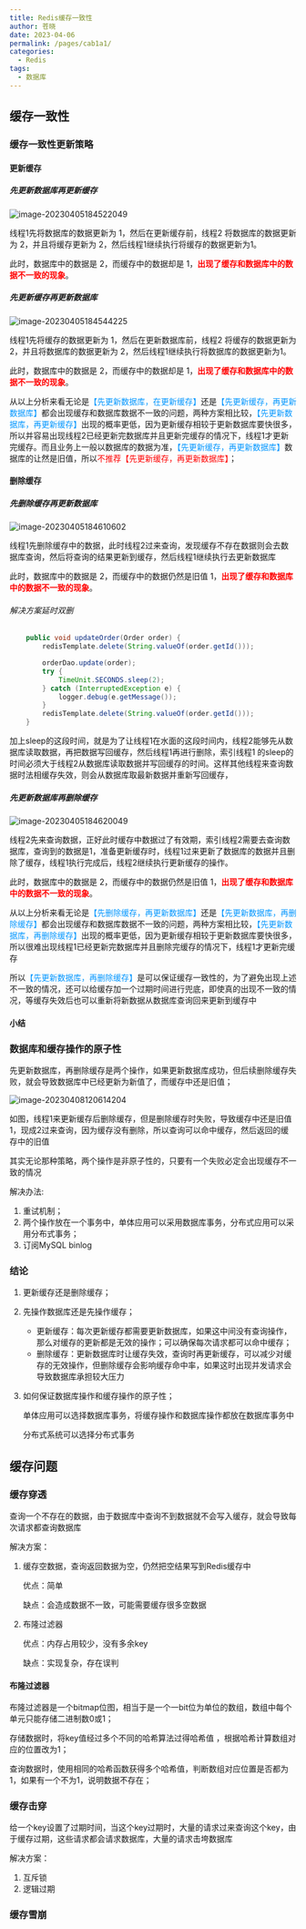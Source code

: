 ```yaml
---
title: Redis缓存一致性
author: 苍晓
date: 2023-04-06
permalink: /pages/cab1a1/
categories: 
  - Redis
tags: 
  - 数据库
---
```

## 缓存一致性

### 缓存一致性更新策略

#### 更新缓存

##### 先更新数据库再更新缓存

![image-20230405184522049](./assets/./image-20230405184522049.png)

线程1先将数据库的数据更新为 1，然后在更新缓存前，线程2 将数据库的数据更新为 2，并且将缓存更新为 2，然后线程1继续执行将缓存的数据更新为1。

此时，数据库中的数据是 2，而缓存中的数据却是 1，**<span style="color: red;">出现了缓存和数据库中的数据不一致的现象</span>**。

##### 先更新缓存再更新数据库

![image-20230405184544225](./assets/image-20230405184544225.png)

线程1先将缓存的数据更新为 1，然后在更新数据库前，线程2 将缓存的数据更新为 2，并且将数据库的数据更新为 2，然后线程1继续执行将数据库的数据更新为1。

此时，数据库中的数据是 2，而缓存中的数据却是 1，**<span style="color: red;">出现了缓存和数据库中的数据不一致的现象</span>**。

从以上分析来看无论是<span style="color: rgb(0, 150, 255);">【先更新数据库，在更新缓存】</span>还是<span style="color: rgb(0, 150, 255);">【先更新缓存，再更新数据库】</span>都会出现缓存和数据库数据不一致的问题，两种方案相比较，<span style="color: rgb(0, 150, 255);">【先更新数据库，再更新缓存】</span>出现的概率更低，因为更新缓存相较于更新数据库要快很多，所以并容易出现线程2已经更新完数据库并且更新完缓存的情况下，线程1才更新完缓存。而且业务上一般以数据库的数据为准，<span style="color: rgb(0, 150, 255);">【先更新缓存，再更新数据库】</span>数据库的让然是旧值，所以<span style="color: red;">不推荐【先更新缓存，再更新数据库】</span>；

#### 删除缓存

##### 先删除缓存再更新数据库

![image-20230405184610602](./assets/image-20230405184610602.png)

线程1先删除缓存中的数据，此时线程2过来查询，发现缓存不存在数据则会去数据库查询，然后将查询的结果更新到缓存，然后线程1继续执行去更新数据库

此时，数据库中的数据是 2，而缓存中的数据仍然是旧值 1，**<span style="color: red;">出现了缓存和数据库中的数据不一致的现象</span>**。

###### 解决方案延时双删

```java
    public void updateOrder(Order order) {
        redisTemplate.delete(String.valueOf(order.getId()));

        orderDao.update(order);
        try {
            TimeUnit.SECONDS.sleep(2);
        } catch (InterruptedException e) {
            logger.debug(e.getMessage());
        }
        redisTemplate.delete(String.valueOf(order.getId()));
    }
```

加上sleep的这段时间，就是为了让线程1在水面的这段时间内，线程2能够先从数据库读取数据，再把数据写回缓存，然后线程1再进行删除，索引线程1 的sleep的时间必须大于线程2从数据库读取数据并写回缓存的时间。这样其他线程来查询数据时法相缓存失效，则会从数据库取最新数据并重新写回缓存，

##### 先更新数据库再删除缓存

![image-20230405184620049](./assets/image-20230405184620049.png)

线程2先来查询数据，正好此时缓存中数据过了有效期，索引线程2需要去查询数据库，查询到的数据是1，准备更新缓存时，线程1过来更新了数据库的数据并且删除了缓存，线程1执行完成后，线程2继续执行更新缓存的操作。

此时，数据库中的数据是 2，而缓存中的数据仍然是旧值 1，**<span style="color: red;">出现了缓存和数据库中的数据不一致的现象</span>**。

从以上分析来看无论是<span style="color: rgb(0, 150, 255);">【先删除缓存，再更新数据库】</span>还是<span style="color: rgb(0, 150, 255);">【先更新数据库，再删除缓存】</span>都会出现缓存和数据库数据不一致的问题，两种方案相比较，<span style="color: rgb(0, 150, 255);">【先更新数据库，再删除缓存】</span>出现的概率更低，因为更新缓存相较于更新数据库要快很多，所以很难出现线程1已经更新完数据库并且删除完缓存的情况下，线程1才更新完缓存

所以<span style="color: rgb(0, 150, 255);">【先更新数据库，再删除缓存】</span>是可以保证缓存一致性的，为了避免出现上述不一致的情况，还可以给缓存加一个过期时间进行兜底，即使真的出现不一致的情况，等缓存失效后也可以重新将新数据从数据库查询回来更新到缓存中

#### 小结



### 数据库和缓存操作的原子性

先更新数据库，再删除缓存是两个操作，如果更新数据库成功，但后续删除缓存失败，就会导致数据库中已经更新为新值了，而缓存中还是旧值；

![image-20230408120614204](./assets/image-20230408120614204.png)

如图，线程1来更新缓存后删除缓存，但是删除缓存时失败，导致缓存中还是旧值 1，现成2过来查询，因为缓存没有删除，所以查询可以命中缓存，然后返回的缓存中的旧值

其实无论那种策略，两个操作是非原子性的，只要有一个失败必定会出现缓存不一致的情况

解决办法:

1.   重试机制；
2.   两个操作放在一个事务中，单体应用可以采用数据库事务，分布式应用可以采用分布式事务；
3.   订阅MySQL binlog

### 结论

1.   更新缓存还是删除缓存；

2.   先操作数据库还是先操作缓存；

     -   更新缓存：每次更新缓存都需要更新数据库，如果这中间没有查询操作，那么对缓存的更新都是无效的操作；可以确保每次请求都可以命中缓存；
     -   删除缓存：更新数据库时让缓存失效，查询时再更新缓存，可以减少对缓存的无效操作，但删除缓存会影响缓存命中率，如果这时出现并发请求会导致数据库承担较大压力

3.   如何保证数据库操作和缓存操作的原子性；

     单体应用可以选择数据库事务，将缓存操作和数据库操作都放在数据库事务中

     分布式系统可以选择分布式事务



## 缓存问题

### 缓存穿透

查询一个不存在的数据，由于数据库中查询不到数据就不会写入缓存，就会导致每次请求都查询数据库

解决方案：

1.   缓存空数据，查询返回数据为空，仍然把空结果写到Redis缓存中

     优点：简单

     缺点：会造成数据不一致，可能需要缓存很多空数据

2.   布隆过滤器

     优点：内存占用较少，没有多余key

     缺点：实现复杂，存在误判

#### 布隆过滤器

布隆过滤器是一个bitmap位图，相当于是一个一bit位为单位的数组，数组中每个单元只能存储二进制数0或1；

存储数据时，将key值经过多个不同的哈希算法过得哈希值	，根据哈希计算数组对应的位置改为1；

查询数据时，使用相同的哈希函数获得多个哈希值，判断数组对应位置是否都为1，如果有一个不为1，说明数据不存在；

### 缓存击穿

给一个key设置了过期时间，当这个key过期时，大量的请求过来查询这个key，由于缓存过期，这些请求都会请求数据库，大量的请求击垮数据库

解决方案：

1.   互斥锁
2.   逻辑过期

### 缓存雪崩